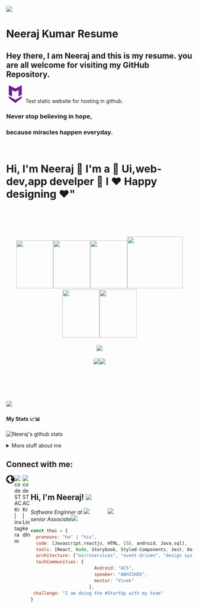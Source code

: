 <img  src="https://github.com/devilraj98/devilraj98/blob/main/javascript.gif" />

# Neeraj Kumar Resume
## Hey there, I am Neeraj and this is my resume. you are all welcome for visiting my GitHub Repository. 

![alt text](https://github.com/adam-p/markdown-here/raw/master/src/common/images/icon48.png "Logo Title Text 1") Test static website for hosting in github.

### Never stop believing in hope,
### because miracles happen everyday.

<p align="center">
  <br>
  <H1>Hi, I'm Neeraj 👋 I'm a 🚀 Ui,web-dev,app develper 🚀 I ❤️ Happy designing ❤️"</H1>
  </br>
</p>

<br>

<br>
<p align="center">
  <img src="https://media3.giphy.com/media/ln7z2eWriiQAllfVcn/200w.webp" width="100" height="130"><img src="https://media.giphy.com/media/LPZMkVxnXERA5h8BVJ/giphy-downsized-large.gif" width="100"height="130"><img src="https://i.giphy.com/media/eNAsjO55tPbgaor7ma/200w.webp" width="100"height="130"><img src="https://cdn-images-1.medium.com/max/1600/1*3x1QE3VzG5MWi5Qk6C-HLQ.gif" width="150" height = "140"><img src="https://i.giphy.com/media/KzJkzjggfGN5Py6nkT/200.webp" width="100"height="130"><img src="https://i.giphy.com/media/IdyAQJVN2kVPNUrojM/200.webp" width="100"height="130"><br><br>
  <img src="https://camo.githubusercontent.com/936a08778c7e4885053d148c07bbd2339dfbdd80/68747470733a2f2f6665726f73732e6e65742f782f6e6f6465322e676966" /><br><br>
  <img src="https://little.kylerconway.com/images/golang-what.gif" width="300"><img src="https://intro.rustbridge.com/img/ferris.gif" width="300">
</p>
<br>

<br>
<br>
<br>

![](https://visitor-badge.glitch.me/badge?page_id=devilraj98)

<!--
**devilraj98** is a ✨ _special_ ✨ repository because its `README.md` (this file) appears on your GitHub profile.

neeraj raj
-->
#### My Stats 📈📊

![Neeraj's github stats](https://github-readme-stats.vercel.app/api?username=devilraj98&show_icons=true&theme=radical)
<details>
<summary>
  More stuff about me
</summary>

<br >

i just want to explore the real knowledge from it industry to beacame a successful programmer.


#### Coding Stats

<!--START_SECTION:waka-->
```text
TypeScript   12 hrs 33 mins  ████████████████████▓░░░░   73.23 % 
HTML         1 hr 20 mins    ██▒░░░░░░░░░░░░░░░░░░░░░░   08.61 % 
Markdown     1 hr 27 mins    ██░░░░░░░░░░░░░░░░░░░░░░░   08.63 % 
Other        2 mins          ░░░░░░░░░░░░░░░░░░░░░░░░░   00.25 % 
YAML         2 mins          ░░░░░░░░░░░░░░░░░░░░░░░░░   00.19 % 
```
<!--END_SECTION:waka-->

#### My Stats 📈📊


</details>


## Connect with me:
[<img align="left" alt="codeSTACKr.com" width="22px" src="https://raw.githubusercontent.com/iconic/open-iconic/master/svg/globe.svg" />][website]
[<img align="left" alt="codeSTACKr | instagram" width="22px" src="https://cdn.jsdelivr.net/npm/simple-icons@v3/icons/instagram.svg" />][instagram]
[<img align="left" alt="codeSTACKr | LinkedIn" width="22px" src="https://cdn.jsdelivr.net/npm/simple-icons@v3/icons/linkedin.svg" />][linkedin]
<br />
<!-- This section you create this variables that are used above -->
[website]: https://google.com
[instagram]: https://www.instagram.com/neeraj__yadav______/
[linkedin]: https://www.linkedin.com/in/neerajraj98/


<h2> Hi, I'm Neeraj! <img src="https://media.giphy.com/media/mGcNjsfWAjY5AEZNw6/giphy.gif" width="50"></h2>
<img align='right' src="https://media.giphy.com/media/ieyl9zmCjO4b4t6qoY/giphy.gif" width="230">
<p><em>Software Enginner at <a href="https://ulab.edu.bd/"></a><img src="https://media.giphy.com/media/fYSnHlufseco8Fh93Z/giphy.gif" width="30"></br>senior Associate<a href="https://www.wcit2021.org.bd/"></a><img src="https://media.giphy.com/media/WUlplcMpOCEmTGBtBW/giphy.gif" width="30"> 
</em></p>

```javascript
const thai = {
  pronouns: "he" | "his",
  code: [Javascript,reactjs, HTML, CSS, android, Java,sql],
  tools: [React, Node, Storybook, Styled-Components, Jest, Docker],
  architecture: ["microservices", "event-driven", "design system pattern"],
  techCommunities: {
                        Android: "ACS",
                        speaker: "ABHISHEK",
                        mentor: "Vivek"
                      },
 challenge: "I am doing the #StartUp with my team"
}
```








